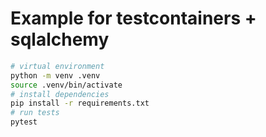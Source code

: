 # Example for testcontainers + sqlalchemy

```sh
# virtual environment
python -m venv .venv
source .venv/bin/activate
# install dependencies
pip install -r requirements.txt
# run tests
pytest
```
